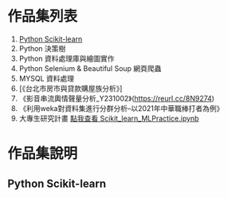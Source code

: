 # 作品集列表
1. [Python Scikit-learn](Scikit_learn_MLPractice.ipynb)
2. Python 決策樹
3. Python 資料處理庫與繪圖實作
4. Python Selenium & Beautiful Soup 網頁爬蟲
5. MYSQL 資料處理
6. [《台北市房市與貸款購屋族分析》] 
7. 《影音串流輿情聲量分析_Y231002》(https://reurl.cc/8N9274)
8. 《利用weka對資料集進行分群分析–以2021年中華職棒打者為例》
9.  大專生研究計畫
[點我查看 Scikit_learn_MLPractice.ipynb](Scikit_learn_MLPractice.ipynb)

# 作品集說明
## Python Scikit-learn 
